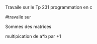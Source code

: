 Travaile sur le Tp 231 programmation en c

#travaile sur 

Sommes des matrices

multipication de a*b par +1
